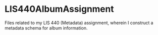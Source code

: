 LIS440AlbumAssignment
=====================

Files related to my LIS 440 (Metadata) assignment, wherein I construct a metadata schema for album information.